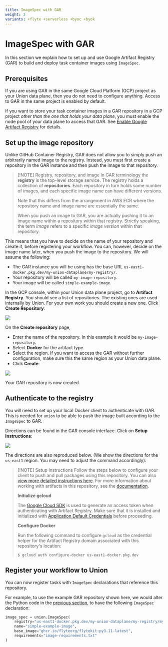 ```yaml
---
title: ImageSpec with GAR
weight: 3
variants: +flyte +serverless +byoc +byok
---
```


# ImageSpec with GAR

In this section we explain how to set up and use Google Artifact Registry (GAR) to build and deploy task container images using `ImageSpec`.

## Prerequisites

If you are using GAR in the same Google Cloud Platform (GCP) project as your Union data plane, then you do not need to configure anything.
Access to GAR in the same project is enabled by default.

If you want to store your task container images in a GAR repository in a GCP project _other than the one that holds your data plane_, you must enable the node pool of your data plane to access that GAR.
See [Enable Google Artifact Registry](../../../integrations/enabling-gcp-resources/enabling-google-artifact-registry.md) for details.

## Set up the image repository

Unlike GitHub Container Registry, GAR does not allow you to simply push an arbitrarily named image to the registry.
Instead, you must first create a repository in the GAR instance and then push the image to that repository.

> [!NOTE] Registry, repository, and image
> In GAR terminology the **registry** is the top-level storage service. The registry holds a collection of **repositories**.
> Each repository in turn holds some number of images, and each specific image name can have different versions.
>
> Note that this differs from the arrangement in AWS ECR where the repository name and image name are essentially the same.
>
> When you push an image to GAR, you are actually pushing it to an image name within a repository within that registry.
> Strictly speaking, the term *image* refers to a specific *image version* within that repository.

This means that you have to decide on the name of your repository and create it, before registering your workflow. You can, however, decide on the image name later, when you push the image to the repository. We will assume the following:

* The GAR instance you will be using has the base URL `us-east1-docker.pkg.dev/my-union-dataplane/my-registry/`.
* Your repository will be called `my-image-repository`.
* Your image will be called `simple-example-image`.

In the GCP console, within your Union data plane project, go to **Artifact Registry**. You should see a list of repositories. The existing ones are used internally by Union. For your own work you should create a new one. Click **Create Repository**:

![](/_static/images/user-guide/core-concepts/tasks/task-software-environment/imagespec-with-gar/gar-create-repository-1.png)

On the **Create repository** page,

* Enter the name of the repository. In this example it would be `my-image-repository`.
* Select **Docker** for the artifact type.
* Select the region. If you want to access the GAR without further configuration, make sure this the same region as your Union data plane.
* Click **Create**:

![](/_static/images/user-guide/core-concepts/tasks/task-software-environment/imagespec-with-gar/gar-create-repository-2.png)

Your GAR repository is now created.

## Authenticate to the registry

You will need to set up your local Docker client to authenticate with GAR. This is needed for `union` to be able to push the image built according to the `ImageSpec` to GAR.

Directions can be found in the GAR console interface. Click on **Setup Instructions**:

![](/_static/images/user-guide/core-concepts/tasks/task-software-environment/imagespec-with-gar/gar-setup-instructions.png)

The directions are also reproduced below. (We show the directions for the `us-east1` region. You may need to adjust the command accordingly):

> [!NOTE] Setup Instructions
> Follow the steps below to configure your client to push and pull packages using this repository.
> You can also [view more detailed instructions here](https://cloud.google.com/artifact-registry/docs/docker/authentication?authuser=1).
> For more information about working with artifacts in this repository, see the [documentation](https://cloud.google.com/artifact-registry/docs/docker?authuser=1).
>
> **Initialize gcloud**
>
> The [Google Cloud SDK](https://cloud.google.com/sdk/docs/?authuser=1) is used to generate an access token when authenticating with Artifact Registry.
> Make sure that it is installed and initialized with [Application Default Credentials](https://cloud.google.com/sdk/gcloud/reference/auth/application-default/login?authuser=1) before proceeding.
>
> **Configure Docker**
>
> Run the following command to configure `gcloud` as the credential helper for the Artifact Registry domain associated with this repository's location:
>
> ```shell
> $ gcloud auth configure-docker us-east1-docker.pkg.dev
> ```

## Register your workflow to Union

You can now register tasks with `ImageSpec` declarations that reference this repository.

For example, to use the example GAR repository shown here, we would alter the Python code in the [previous section](./index.md), to have the following `ImageSpec` declaration:

```python
image_spec = union.ImageSpec(
    registry="us-east1-docker.pkg.dev/my-union-dataplane/my-registry/my-image-repository",
    name="simple-example-image",
    base_image="ghcr.io/flyteorg/flytekit:py3.11-latest",
    requirements="image-requirements.txt"
)
```
